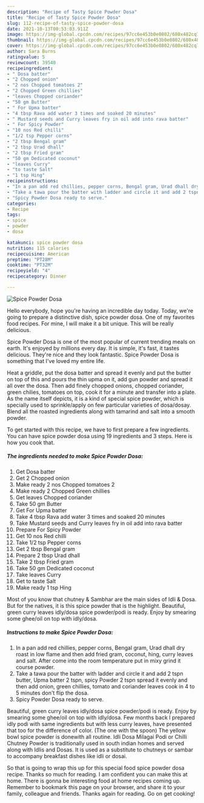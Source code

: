 ```yaml
---
description: "Recipe of Tasty Spice Powder Dosa"
title: "Recipe of Tasty Spice Powder Dosa"
slug: 112-recipe-of-tasty-spice-powder-dosa
date: 2021-10-13T00:53:03.911Z
image: https://img-global.cpcdn.com/recipes/97cc6e453b0e0802/680x482cq70/spice-powder-dosa-recipe-main-photo.jpg
thumbnail: https://img-global.cpcdn.com/recipes/97cc6e453b0e0802/680x482cq70/spice-powder-dosa-recipe-main-photo.jpg
cover: https://img-global.cpcdn.com/recipes/97cc6e453b0e0802/680x482cq70/spice-powder-dosa-recipe-main-photo.jpg
author: Sara Burns
ratingvalue: 5
reviewcount: 39540
recipeingredient:
- " Dosa batter"
- "2 Chopped onion"
- "2 nos Chopped tomatoes 2"
- "2 Chopped Green chillies"
- "leaves Chopped coriander"
- "50 gm Butter"
- " For Upma batter"
- "4 tbsp Rava add water 3 times and soaked 20 minutes"
- " Mustard seeds and Curry leaves fry in oil add into rava batter"
- " For Spicy Powder"
- "10 nos Red chilli"
- "1/2 tsp Pepper corns"
- "2 tbsp Bengal gram"
- "2 tbsp Urad dhall"
- "2 tbsp Fried gram"
- "50 gm Dedicated coconut"
- "leaves Curry"
- "to taste Salt"
- "1 tsp Hing"
recipeinstructions:
- "In a pan add red chillies, pepper corns, Bengal gram, Urad dhall dry roast in low flame and then add fried gram, coconut, hing, curry leaves and salt. After come into the room temperature put in mixy grind it course powder."
- "Take a tawa pour the batter with ladder and circle it and add 2 tspn butter, Upma batter 2 tspn, spicy Powder 2 tspn spread it evenly and then add onion, green chillies, tomato and coriander leaves cook in 4 to 5 minutes don&#39;t flip the dosa."
- "Spicy Powder Dosa ready to serve."
categories:
- Recipe
tags:
- spice
- powder
- dosa

katakunci: spice powder dosa 
nutrition: 115 calories
recipecuisine: American
preptime: "PT28M"
cooktime: "PT32M"
recipeyield: "4"
recipecategory: Dinner

---
```



![Spice Powder Dosa](https://img-global.cpcdn.com/recipes/97cc6e453b0e0802/680x482cq70/spice-powder-dosa-recipe-main-photo.jpg)

Hello everybody, hope you're having an incredible day today. Today, we're going to prepare a distinctive dish, spice powder dosa. One of my favorites food recipes. For mine, I will make it a bit unique. This will be really delicious.

Spice Powder Dosa is one of the most popular of current trending meals on earth. It's enjoyed by millions every day. It is simple, it's fast, it tastes delicious. They're nice and they look fantastic. Spice Powder Dosa is something that I've loved my entire life.

Heat a griddle, put the dosa batter and spread it evenly and put the butter on top of this and pours the thin upma on it, add gun powder and spread it all over the dosa. Then add finely chopped onions, chopped coriander, green chilies, tomatoes on top, cook it for a minute and transfer into a plate. As the name itself depicts, it is a kind of special spice powder, which is specially used to sprinkle/apply on few particular varieties of dosa/dosay. Blend all the roasted ingredients along with tamarind and salt into a smooth powder.


To get started with this recipe, we have to first prepare a few ingredients. You can have spice powder dosa using 19 ingredients and 3 steps. Here is how you cook that.

<!--inarticleads1-->

##### The ingredients needed to make Spice Powder Dosa:

1. Get  Dosa batter
1. Get 2 Chopped onion
1. Make ready 2 nos Chopped tomatoes 2
1. Make ready 2 Chopped Green chillies
1. Get leaves Chopped coriander
1. Take 50 gm Butter
1. Get  For Upma batter
1. Take 4 tbsp Rava add water 3 times and soaked 20 minutes
1. Take  Mustard seeds and Curry leaves fry in oil add into rava batter
1. Prepare  For Spicy Powder
1. Get 10 nos Red chilli
1. Take 1/2 tsp Pepper corns
1. Get 2 tbsp Bengal gram
1. Prepare 2 tbsp Urad dhall
1. Take 2 tbsp Fried gram
1. Take 50 gm Dedicated coconut
1. Take leaves Curry
1. Get to taste Salt
1. Make ready 1 tsp Hing


Most of you know that chutney &amp; Sambhar are the main sides of Idli &amp; Dosa. But for the natives, it is this spice powder that is the highlight. Beautiful, green curry leaves idly/dosa spice powder/podi is ready. Enjoy by smearing some ghee/oil on top with idly/dosa. 

<!--inarticleads2-->

##### Instructions to make Spice Powder Dosa:

1. In a pan add red chillies, pepper corns, Bengal gram, Urad dhall dry roast in low flame and then add fried gram, coconut, hing, curry leaves and salt. After come into the room temperature put in mixy grind it course powder.
1. Take a tawa pour the batter with ladder and circle it and add 2 tspn butter, Upma batter 2 tspn, spicy Powder 2 tspn spread it evenly and then add onion, green chillies, tomato and coriander leaves cook in 4 to 5 minutes don&#39;t flip the dosa.
1. Spicy Powder Dosa ready to serve.


Beautiful, green curry leaves idly/dosa spice powder/podi is ready. Enjoy by smearing some ghee/oil on top with idly/dosa. Few months back I prepared idly podi with same ingredients but with less curry leaves, have presented that too for the difference of color. (The one with the spoon) The yellow bowl spice powder is donewith all routine. Idli Dosa Milagai Podi or Chilli Chutney Powder is traditionally used in south indian homes and served along with Idlis and Dosas. It is used as a substitute to chutneys or sambar to accompany breakfast dishes like idli or dosai. 

So that is going to wrap this up for this special food spice powder dosa recipe. Thanks so much for reading. I am confident you can make this at home. There is gonna be interesting food at home recipes coming up. Remember to bookmark this page on your browser, and share it to your family, colleague and friends. Thanks again for reading. Go on get cooking!
